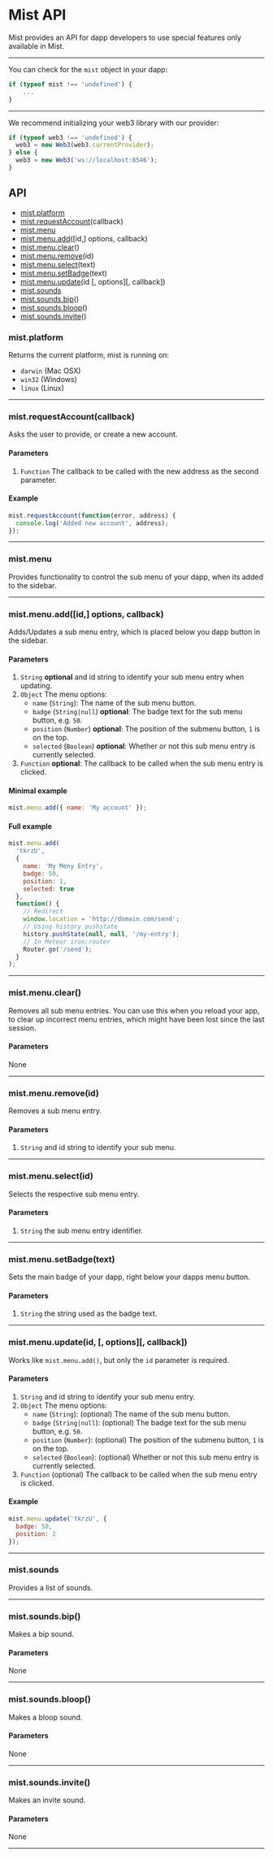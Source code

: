 # Mist API

Mist provides an API for dapp developers to use special features only available in Mist.

---

You can check for the `mist` object in your dapp:

```js
if (typeof mist !== 'undefined') {
    ...
}
```

---

We recommend initializing your web3 library with our provider:

```js
if (typeof web3 !== 'undefined') {
  web3 = new Web3(web3.currentProvider);
} else {
  web3 = new Web3('ws://localhost:8546');
}
```

## API

- [mist.platform](#mistplatform)
- [mist.requestAccount](#mistrequestaccountcallback)(callback)
- [mist.menu](#mistmenu)
- [mist.menu.add](#mistmenuaddid-options-callback)([id,] options, callback)
- [mist.menu.clear](#mistmenuclear)()
- [mist.menu.remove](#mistmenuremoveid)(id)
- [mist.menu.select](#mistmenuselectid)(text)
- [mist.menu.setBadge](#mistmenusetbadgetext)(text)
- [mist.menu.update](#mistmenuupdateid--options--callback)(id [, options][, callback])
- [mist.sounds](#mistsounds)
- [mist.sounds.bip](#mistsoundsbip)()
- [mist.sounds.bloop](#mistsoundsbloop)()
- [mist.sounds.invite](#mistsoundsinvite)()

### mist.platform

Returns the current platform, mist is running on:

- `darwin` (Mac OSX)
- `win32` (Windows)
- `linux` (Linux)

---

### mist.requestAccount(callback)

Asks the user to provide, or create a new account.

#### Parameters

1.  `Function` The callback to be called with the new address as the second parameter.

#### Example

```js
mist.requestAccount(function(error, address) {
  console.log('Added new account', address);
});
```

---

### mist.menu

Provides functionality to control the sub menu of your dapp, when its added to the sidebar.

---

### mist.menu.add([id,] options, callback)

Adds/Updates a sub menu entry, which is placed below you dapp button in the sidebar.

#### Parameters

1.  `String` **optional** and id string to identify your sub menu entry when updating.
2.  `Object` The menu options:
    - `name` (`String`): The name of the sub menu button.
    - `badge` (`String|null`) **optional**: The badge text for the sub menu button, e.g. `50`.
    - `position` (`Number`) **optional**: The position of the submenu button, `1` is on the top.
    - `selected` (`Boolean`) **optional**: Whether or not this sub menu entry is currently selected.
3.  `Function` **optional**: The callback to be called when the sub menu entry is clicked.

#### Minimal example

```js
mist.menu.add({ name: 'My account' });
```

#### Full example

```js
mist.menu.add(
  'tkrzU',
  {
    name: 'My Meny Entry',
    badge: 50,
    position: 1,
    selected: true
  },
  function() {
    // Redirect
    window.location = 'http://domain.com/send';
    // Using history pushstate
    history.pushState(null, null, '/my-entry');
    // In Meteor iron:router
    Router.go('/send');
  }
);
```

---

### mist.menu.clear()

Removes all sub menu entries. You can use this when you reload your app,
to clear up incorrect menu entries, which might have been lost since the last session.

#### Parameters

None

---

### mist.menu.remove(id)

Removes a sub menu entry.

#### Parameters

1.  `String` and id string to identify your sub menu.

---

### mist.menu.select(id)

Selects the respective sub menu entry.

#### Parameters

1.  `String` the sub menu entry identifier.

---

### mist.menu.setBadge(text)

Sets the main badge of your dapp, right below your dapps menu button.

#### Parameters

1.  `String` the string used as the badge text.

---

### mist.menu.update(id, [, options][, callback])

Works like `mist.menu.add()`, but only the `id` parameter is required.

#### Parameters

1.  `String` and id string to identify your sub menu entry.
2.  `Object` The menu options:
    - `name` (`String`): (optional) The name of the sub menu button.
    - `badge` (`String|null`): (optional) The badge text for the sub menu button, e.g. `50`.
    - `position` (`Number`): (optional) The position of the submenu button, `1` is on the top.
    - `selected` (`Boolean`): (optional) Whether or not this sub menu entry is currently selected.
3.  `Function` (optional) The callback to be called when the sub menu entry is clicked.

#### Example

```js
mist.menu.update('tkrzU', {
  badge: 50,
  position: 2
});
```

---

### mist.sounds

Provides a list of sounds.

---

### mist.sounds.bip()

Makes a bip sound.

#### Parameters

None

---

### mist.sounds.bloop()

Makes a bloop sound.

#### Parameters

None

---

### mist.sounds.invite()

Makes an invite sound.

#### Parameters

None

---
